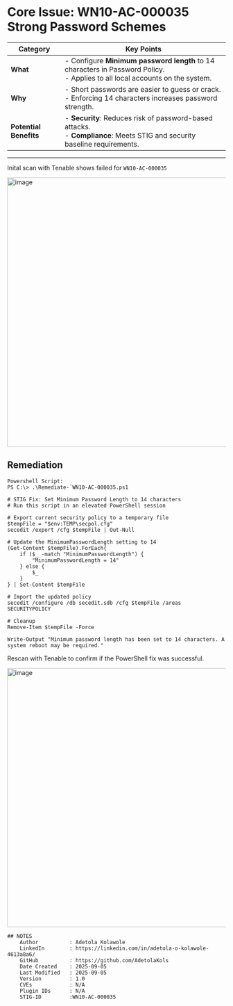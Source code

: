 # Core Issue: WN10-AC-000035 Strong Password Schemes

| Category            | Key Points                                                                 |
|---------------------|-----------------------------------------------------------------------------|
| **What**            | - Configure **Minimum password length** to 14 characters in Password Policy.<br>- Applies to all local accounts on the system. |
| **Why**             | - Short passwords are easier to guess or crack.<br>- Enforcing 14 characters increases password strength. |
| **Potential Benefits** | - **Security**: Reduces risk of password-based attacks.<br>- **Compliance**: Meets STIG and security baseline requirements. |

---
Inital scan with Tenable shows failed for `WN10-AC-000035`

<img width="1897" height="620" alt="image" src="https://github.com/user-attachments/assets/e08c9650-1167-44d7-b2e8-8e4af3181d60" />

## Remediation
    Powershell Script:
    PS C:\> .\Remediate-`WN10-AC-000035.ps1
```
# STIG Fix: Set Minimum Password Length to 14 characters
# Run this script in an elevated PowerShell session

# Export current security policy to a temporary file
$tempFile = "$env:TEMP\secpol.cfg"
secedit /export /cfg $tempFile | Out-Null

# Update the MinimumPasswordLength setting to 14
(Get-Content $tempFile).ForEach{
    if ($_ -match "MinimumPasswordLength") {
        "MinimumPasswordLength = 14"
    } else {
        $_
    }
} | Set-Content $tempFile

# Import the updated policy
secedit /configure /db secedit.sdb /cfg $tempFile /areas SECURITYPOLICY

# Cleanup
Remove-Item $tempFile -Force

Write-Output "Minimum password length has been set to 14 characters. A system reboot may be required."

```
Rescan with Tenable to confirm if the PowerShell fix was successful.

<img width="1906" height="596" alt="image" src="https://github.com/user-attachments/assets/3996e7c9-b660-4721-bbe4-f8a37470776a" />


```
## NOTES
    Author          : Adetola Kolawole
    LinkedIn        : https://linkedin.com/in/adetola-o-kolawole-4613a8a6/
    GitHub          : https://github.com/AdetolaKols
    Date Created    : 2025-09-05
    Last Modified   : 2025-09-05
    Version         : 1.0
    CVEs            : N/A
    Plugin IDs      : N/A
    STIG-ID         :WN10-AC-000035
